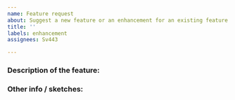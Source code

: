 ```yaml
---
name: Feature request
about: Suggest a new feature or an enhancement for an existing feature
title: ''
labels: enhancement
assignees: Sv443

---
```



### Description of the feature:
<!-- A clear and concise description of what feature you want to be added or changed -->


### Other info / sketches:
<!-- If applicable and possible, add other information or sketches to help explain your suggestion -->
